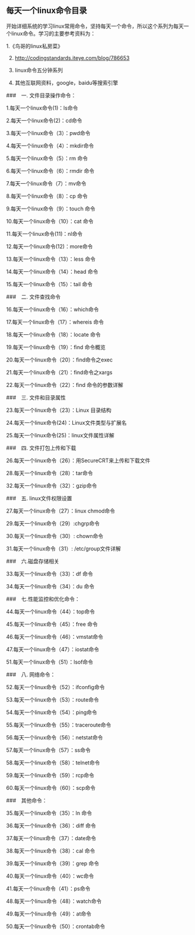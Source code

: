 ## 每天一个linux命令目录

开始详细系统的学习linux常用命令，坚持每天一个命令，所以这个系列为每天一个linux命令。学习的主要参考资料为：

1.《鸟哥的linux私房菜》

2. http://codingstandards.iteye.com/blog/786653

3. linux命令五分钟系列

4. 其他互联网资料，google，baidu等搜索引擎

###　一. 文件目录操作命令：

   1.每天一个linux命令(1)：ls命令

   2.每天一个linux命令(2)：cd命令

   3.每天一个linux命令（3）：pwd命令

   4.每天一个linux命令（4）：mkdir命令

   5.每天一个linux命令（5）：rm 命令

   6.每天一个linux命令（6）：rmdir 命令

   7.每天一个linux命令（7）：mv命令

   8.每天一个linux命令（8）：cp 命令

   9.每天一个linux命令（9）：touch 命令

   10.每天一个linux命令（10）：cat 命令

   11.每天一个linux命令(11)：nl命令

   12.每天一个linux命令(12)：more命令

   13.每天一个linux命令（13）：less 命令

   14.每天一个linux命令（14）：head 命令

   15.每天一个linux命令（15）：tail 命令

###　二. 文件查找命令

   16.每天一个linux命令（16）：which命令

   17.每天一个linux命令（17）：whereis 命令

   18.每天一个linux命令（18）：locate 命令

   19.每天一个linux命令（19）：find 命令概览

   20.每天一个linux命令（20）：find命令之exec

   21.每天一个linux命令（21）：find命令之xargs

   22.每天一个linux命令（22）：find 命令的参数详解

###　三. 文件和目录属性

   23.每天一个linux命令（23）：Linux 目录结构

   24.每天一个linux命令(24)：Linux文件类型与扩展名

   25.每天一个linux命令(25)：linux文件属性详解

###　四. 文件打包上传和下载

   26.每天一个linux命令（26）：用SecureCRT来上传和下载文件

   28.每天一个linux命令（28）：tar命令

   32.每天一个linux命令（32）：gzip命令

###　五. linux文件权限设置

   27.每天一个linux命令（27）：linux chmod命令

   29.每天一个linux命令（29）:chgrp命令

   30.每天一个linux命令（30）: chown命令

   31.每天一个linux命令（31）: /etc/group文件详解

###　六.磁盘存储相关

   33.每天一个linux命令（33）：df 命令

   34.每天一个linux命令（34）：du 命令

###　七.性能监控和优化命令：

   44.每天一个linux命令（44）：top命令

   45.每天一个linux命令（45）：free 命令

   46.每天一个linux命令（46）：vmstat命令

   47.每天一个linux命令（47）：iostat命令

   51.每天一个linux命令（51）：lsof命令

###　八. 网络命令：

   52.每天一个linux命令（52）：ifconfig命令

   53.每天一个linux命令（53）：route命令

   54.每天一个linux命令（54）：ping命令

   55.每天一个linux命令（55）：traceroute命令

   56.每天一个linux命令（56）：netstat命令

   57.每天一个linux命令（57）：ss命令

   58.每天一个linux命令（58）：telnet命令

   59.每天一个linux命令（59）：rcp命令

   60.每天一个linux命令（60）：scp命令

###　其他命令：

   35.每天一个linux命令（35）：ln 命令

   36.每天一个linux命令（36）：diff 命令

   37.每天一个linux命令（37）：date命令

   38.每天一个linux命令（38）：cal 命令

   39.每天一个linux命令（39）：grep 命令

   40.每天一个linux命令（40）：wc命令

   41.每天一个linux命令（41）：ps命令

   48.每天一个linux命令（48）：watch命令

   49.每天一个linux命令（49）：at命令

   50.每天一个linux命令（50）：crontab命令